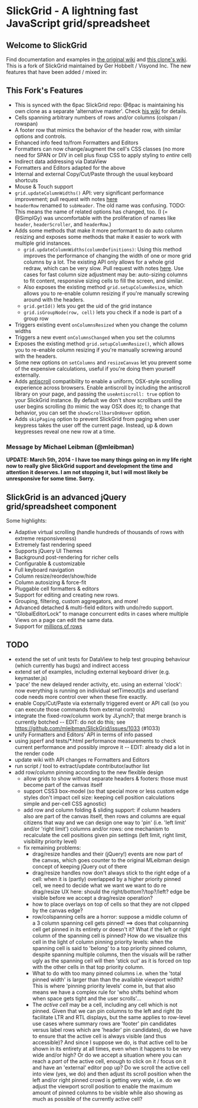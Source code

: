 # SlickGrid - A lightning fast JavaScript grid/spreadsheet

## Welcome to SlickGrid

Find documentation and examples in [the original wiki](https://github.com/mleibman/SlickGrid/wiki) and [this clone's wiki](https://github.com/GerHobbelt/SlickGrid/wiki).
This is a fork of SlickGrid maintained by Ger Hobbelt / Visyond Inc. The new features that have been added / mixed in:

## This Fork's Features

* This is synced with the 6pac SlickGrid repo: @6pac is maintaining his own clone as a separate 'alternative master'. Check [his wiki](https://github.com/6pac/SlickGrid/wiki) for details.
* Cells spanning arbitrary numbers of rows and/or columns (colspan / rowspan)
* A footer row that mimics the behavior of the header row, with similar options and controls.
* Enhanced info feed to/from Formatters and Editors
* Formatters can now change/augment the cell's CSS classes (no more need for SPAN or DIV in cell plus fixup CSS to apply styling to *entire* cell)
* Indirect data addressing via DataView
* Formatters and Editors adapted for the above
* Internal and external Copy/Cut/Paste through the usual keyboard shortcuts
* Mouse & Touch support
* `grid.updateColumnWidths()` API: very significant performance improvement; pull request with notes [here](https://github.com/mleibman/SlickGrid/pull/897)
* `headerRow` renamed to `subHeader`. The old name was confusing. TODO: This means the name of related options has changed, too. (I (= @SimplGy) was uncomfortable with the proliferation of names like `header`, `headerScroller`, and `headerRow`.)
* Adds some methods that make it more performant to do auto column resizing and exposes some methods that make it easier to work with multiple grid instances.
  * `grid.updateColumnWidths(columnDefinitions)`: Using this method improves the performance of changing the width of one or more grid columns by a lot. The existing API only allows for a whole grid redraw, which can be very slow. Pull request with notes [here](https://github.com/mleibman/SlickGrid/pull/897). Use cases for fast column size adjustment may be: auto-sizing columns to fit content, responsive sizing cells to fill the screen, and similar. 
  * Also exposes the existing method `grid.setupColumnResize`, which allows you to re-enable column resizing if you're manually screwing around with the headers.
  * `grid.getId()` lets you get the uid of the grid instance
  * `grid.isGroupNode(row, cell)` lets you check if a node is part of a group row
* Triggers existing event `onColumnsResized` when you change the column widths
* Triggers a new event `onColumnsChanged` when you set the columns
* Exposes the existing method `grid.setupColumnResize()`, which allows you to re-enable column resizing if you're manually screwing around with the headers.
* Some new options on `setColumns` and `resizeCanvas` let you prevent some of the expensive calculations, useful if you're doing them yourself externally.
* Adds [antiscroll](https://github.com/learnboost/antiscroll) compatibility to enable a uniform, OSX-style scrolling experience across browsers. Enable antiscroll by including the antiscroll library on your page, and passing the `useAntiscroll: true` option to your SlickGrid instance. By default we don't show scrollbars until the user begins scrolling (to mimic the way OSX does it); to change that behavior, you can set the `showScrollbarsOnHover` option.
* Adds `skipPaging` option to prevent SlickGrid from paging when user keypress takes the user off the current page. Instead, up & down keypresses reveal one new row at a time.


### Message by Michael Leibman (@mleibman)

**UPDATE:  March 5th, 2014 - I have too many things going on in my life right now to really give SlickGrid support and development the time and attention it deserves.  I am not stopping it, but I will most likely be unresponsive for some time.  Sorry.**

## SlickGrid is an advanced jQuery grid/spreadsheet component

Some highlights:

* Adaptive virtual scrolling (handle hundreds of thousands of rows with extreme responsiveness)
* Extremely fast rendering speed
* Supports jQuery UI Themes
* Background post-rendering for richer cells
* Configurable & customizable
* Full keyboard navigation
* Column resize/reorder/show/hide
* Column autosizing & force-fit
* Pluggable cell formatters & editors
* Support for editing and creating new rows.
* Grouping, filtering, custom aggregators, and more!
* Advanced detached & multi-field editors with undo/redo support.
* “GlobalEditorLock” to manage concurrent edits in cases where multiple Views on a page can edit the same data.
* Support for [millions of rows](http://stackoverflow.com/a/2569488/1269037)


## TODO

* extend the set of unit tests for DataView to help test grouping behaviour (which currently has bugs) and indirect access
* extend set of examples, including external keyboard driver (e.g. keymaster.js)
* 'pace' the new delayed render activity, etc. using an external 'clock': now everything is running on individual setTimeout()s and userland code needs more control over when these fire exactly.
* enable Copy/Cut/Paste via externally triggered event or API call (so you can execute those commands from external controls)
* integrate the fixed-row/column work by JLynch7; that merge branch is currently botched -- EDIT: do not do this; see https://github.com/mleibman/SlickGrid/issues/1033 (#1033)
* unify Formatters and Editors' API in terms of info passed
* using jsperf and tests/*.html performance measurements to check current performance and possibly improve it -- EDIT: already did a lot in the render code
* update wiki with API changes re Formatters and Editors
* run script / tool to extract/update contributor/author list
* add row/column pinning according to the new flexible design
  * allow grids to show without separate headers & footers: those must become part of the canvas itself
  * support CSS3 box-model (so that special more or less custom edge styles don't impact cell size: keeping cell position calculations simple and per-cell CSS agnostic)
  * add row and column folding & sliding support: if column headers also are part of the canvas itself, then rows and columns are equal citizens that way and we can design one way to 'pin' (i.e. 'left limit' and/or 'right limit') columns and/or rows: one mechanism to recalculate the cell positions given pin settings (left limit, right limit, visibility priority level)
  * fix remaining problems:
    + drag/resize handles and their (jQuery!) events are now part of the canvas, which goes counter to the original MLeibman design concept of keeping jQuery out of there
    + drag/resize handles now don't always stick to the right edge of a cell: when it is (partly) overlapped by a higher priority pinned cell, we need to decide what we want we want to do re drag/resize UX here: should the right/bottom?/top?/left? edge be visible before we accept a drag/resize operation?
    + how to place overlays on top of cells so that they are not clipped by the canvas edge?
    + row/colspanning cells are a horror: suppose a middle column of a 3 column spanning cell gets pinned! ==> does that colspanning cell get pinned in its entirety or doesn't it? What if the left or right column of the spanning cell is pinned? How do we visualize this cell in the light of column pinning priority levels: when the spanning cell is said to 'belong' to a top priority pinned column, despite spanning multiple columns, then the visuals will be rather ugly as the spanning cell will then 'stick out' as it is forced on top with the other cells in that top priority column.
    + What to do with too many pinned columns i.e. when the 'total pinned width' is larger than than the available viewport width? This is where 'pinning priority levels' come in, but that also means we have a complex rule for 'who shifts behind whom when space gets tight and the user scrolls'...
    + The *active cell* may be a cell, including any cell which is not pinned. Given that we can pin columns to the left and right (to facilitate LTR and RTL displays, but the same applies to row-level use cases where summary rows are 'footer' pin candidates versus label rows which are 'header' pin candidates), do we have to ensure that the active cell is always visible (and thus accessible)? And since I suppose we do, is that active cell to be shown in its entirety at all times, even when it happens to be very wide and/or high? Or do we accept a situation where you can reach a *part* of the active cell, enough to click on it / focus on it and have an 'external' editor pop up? Do we scroll the active cell into view (yes, we do) and then adjust its scroll position when the left and/or right pinned crowd is getting very wide, i.e. do we adjust the viewport scroll position to enable the maximum amount of pinned columns to be visible while also showing as much as possible of the currently active cell?
    
